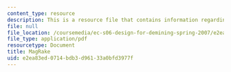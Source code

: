 ```yaml
---
content_type: resource
description: This is a resource file that contains information regarding magrake.
file: null
file_location: /coursemedia/ec-s06-design-for-demining-spring-2007/e2ea83ed0714bdb3d96133a0bfd3977f_MITEC_S06S07_mag_rake.pdf
file_type: application/pdf
resourcetype: Document
title: MagRake
uid: e2ea83ed-0714-bdb3-d961-33a0bfd3977f
---
```

